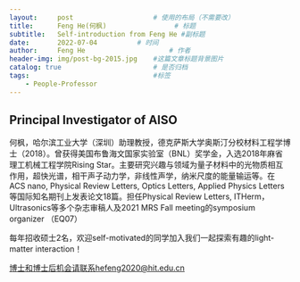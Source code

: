 ```yaml
---
layout:     post   				    # 使用的布局（不需要改）
title:      Feng He(何枫)  				# 标题 
subtitle:   Self-introduction from Feng He #副标题
date:       2022-07-04			# 时间
author:     Feng He						# 作者
header-img: img/post-bg-2015.jpg 	#这篇文章标题背景图片
catalog: true 						# 是否归档
tags:								#标签
    - People-Professor
---
```


## Principal Investigator of AISO

<p>何枫，哈尔滨工业大学（深圳）助理教授，德克萨斯大学奥斯汀分校材料工程学博士（2018）。曾获得美国布鲁海文国家实验室（BNL）奖学金，入选2018年麻省理工机械工程学院Rising Star。主要研究兴趣与领域为量子材料中的光物质相互作用，超快光谱，相干声子动力学，非线性声学，纳米尺度的能量输运等。在ACS nano, Physical Review Letters, Optics Letters, Applied Physics Letters等国际知名期刊上发表论文18篇。担任Physical Review Letters, ITHerm，Ultrasonics等多个杂志审稿人及2021 MRS Fall meeting的symposium organizer （EQ07）</p>

<p>每年招收硕士2名，欢迎self-motivated的同学加入我们一起探索有趣的light-matter interaction！</p>

<p></p>

博士和博士后机会请联系hefeng2020@hit.edu.cn
